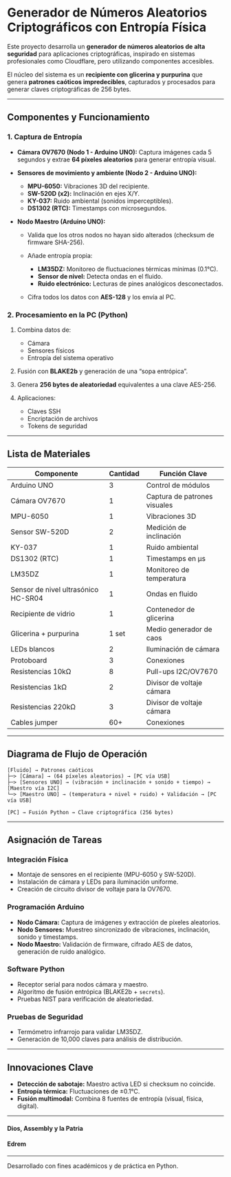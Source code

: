 # Generador de Números Aleatorios Criptográficos con Entropía Física

Este proyecto desarrolla un **generador de números aleatorios de alta seguridad** para aplicaciones criptográficas, inspirado en sistemas profesionales como Cloudflare, pero utilizando componentes accesibles.

El núcleo del sistema es un **recipiente con glicerina y purpurina** que genera **patrones caóticos impredecibles**, capturados y procesados para generar claves criptográficas de 256 bytes.

---

## Componentes y Funcionamiento

### 1. Captura de Entropía

* **Cámara OV7670 (Nodo 1 - Arduino UNO):**
  Captura imágenes cada 5 segundos y extrae **64 píxeles aleatorios** para generar entropía visual.

* **Sensores de movimiento y ambiente (Nodo 2 - Arduino UNO):**

  * **MPU-6050:** Vibraciones 3D del recipiente.
  * **SW-520D (x2):** Inclinación en ejes X/Y.
  * **KY-037:** Ruido ambiental (sonidos imperceptibles).
  * **DS1302 (RTC):** Timestamps con microsegundos.

* **Nodo Maestro (Arduino UNO):**

  * Valida que los otros nodos no hayan sido alterados (checksum de firmware SHA-256).
  * Añade entropía propia:

    * **LM35DZ:** Monitoreo de fluctuaciones térmicas mínimas (0.1°C).
    * **Sensor de nivel:** Detecta ondas en el fluido.
    * **Ruido electrónico:** Lecturas de pines analógicos desconectados.
  * Cifra todos los datos con **AES-128** y los envía al PC.

### 2. Procesamiento en la PC (Python)

1. Combina datos de:

   * Cámara
   * Sensores físicos
   * Entropía del sistema operativo
2. Fusión con **BLAKE2b** y generación de una “sopa entrópica”.
3. Genera **256 bytes de aleatoriedad** equivalentes a una clave AES-256.
4. Aplicaciones:

   * Claves SSH
   * Encriptación de archivos
   * Tokens de seguridad

---

## Lista de Materiales

| Componente                          | Cantidad | Función Clave                |
| ----------------------------------- | -------- | ---------------------------- |
| Arduino UNO                         | 3        | Control de módulos           |
| Cámara OV7670                       | 1        | Captura de patrones visuales |
| MPU-6050                            | 1        | Vibraciones 3D               |
| Sensor SW-520D                      | 2        | Medición de inclinación      |
| KY-037                              | 1        | Ruido ambiental              |
| DS1302 (RTC)                        | 1        | Timestamps en µs             |
| LM35DZ                              | 1        | Monitoreo de temperatura     |
| Sensor de nivel ultrasónico HC-SR04 | 1        | Ondas en fluido              |
| Recipiente de vidrio                | 1        | Contenedor de glicerina      |
| Glicerina + purpurina               | 1 set    | Medio generador de caos      |
| LEDs blancos                        | 2        | Iluminación de cámara        |
| Protoboard                          | 3        | Conexiones                   |
| Resistencias 10kΩ                   | 8        | Pull-ups I2C/OV7670          |
| Resistencias 1kΩ                    | 2        | Divisor de voltaje cámara    |
| Resistencias 220kΩ                  | 3        | Divisor de voltaje cámara    |
| Cables jumper                       | 60+      | Conexiones                   |

---

## Diagrama de Flujo de Operación

```
[Fluido] → Patrones caóticos
├─> [Cámara] → (64 píxeles aleatorios) → [PC vía USB]
├─> [Sensores UNO] → (vibración + inclinación + sonido + tiempo) → [Maestro vía I2C]
└─> [Maestro UNO] → (temperatura + nivel + ruido) + Validación → [PC vía USB]

[PC] → Fusión Python → Clave criptográfica (256 bytes)
```

---

## Asignación de Tareas

### Integración Física

* Montaje de sensores en el recipiente (MPU-6050 y SW-520D).
* Instalación de cámara y LEDs para iluminación uniforme.
* Creación de circuito divisor de voltaje para la OV7670.

### Programación Arduino

* **Nodo Cámara:** Captura de imágenes y extracción de píxeles aleatorios.
* **Nodo Sensores:** Muestreo sincronizado de vibraciones, inclinación, sonido y timestamps.
* **Nodo Maestro:** Validación de firmware, cifrado AES de datos, generación de ruido analógico.

### Software Python

* Receptor serial para nodos cámara y maestro.
* Algoritmo de fusión entrópica (BLAKE2b + `secrets`).
* Pruebas NIST para verificación de aleatoriedad.

### Pruebas de Seguridad

* Termómetro infrarrojo para validar LM35DZ.
* Generación de 10,000 claves para análisis de distribución.

---

## Innovaciones Clave

* **Detección de sabotaje:** Maestro activa LED si checksum no coincide.
* **Entropía térmica:** Fluctuaciones de ±0.1°C.
* **Fusión multimodal:** Combina 8 fuentes de entropía (visual, física, digital).

---

#### Dios, Assembly y la Patria
#### Edrem

---

Desarrollado con fines académicos y de práctica en Python.